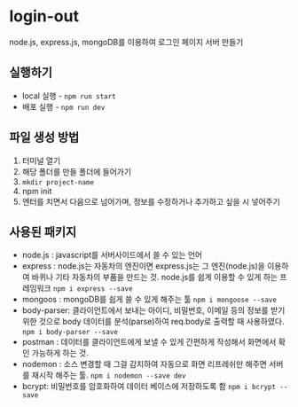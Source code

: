 # login-out
node.js, express.js, mongoDB를 이용하여 로그인 페이지 서버 만들기

## 실행하기
+ local 실행 - `npm run start`
+ 배포 실행 - `npm run dev`

## 파일 생성 방법
1. 터미널 열기
2. 해당 폴더를 만들 폴더에 들어가기
3. `mkdir project-name`
4. npm init
5. 엔터를 치면서 다음으로 넘어가며, 정보를 수정하거나 추가하고 싶을 시 넣어주기


## 사용된 패키지
+ node.js : javascript를 서버사이드에서 쓸 수 있는 언어
+ express : node.js는 자동차의 엔진이면 express.js는 그 엔진(node.js)을 이용하여 바퀴나 기타 자동차의 부품을 만드는 것. node.js를 쉽게 이용할 수 있게 하는 프레임워크 `npm i express --save`
+ mongoos : mongoDB를 쉽게 쓸 수 있게 해주는 툴 `npm i mongoose --save`
+ body-parser: 클라이언트에서 보내는 아이디, 비밀번호, 이메일 등의 정보를 받기 위한 것으로 body 데이터를 분석(parse)하여 req.body로 출력할 때 사용하였다. `npm i body-parser --save`
+ postman : 데이터를 클라이언트에게 보낼 수 있게 간편하게 작성해서 화면에서 확인 가능하게 하는 것.
+ nodemon : 소스 변경할 때 그걸 감지하여 자동으로 화면 리프레쉬만 해주면 서버를 재시작 해주는 툴. `npm i nodemon --save dev`
+ bcrypt: 비밀번호를 암호화하여 데이터 베이스에 저장하도록 함 `npm i bcrypt --save`